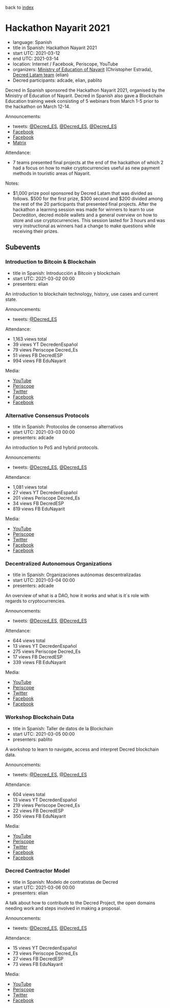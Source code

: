 back to [index](index.md)

# Hackathon Nayarit 2021

- language: Spanish
- title in Spanish: Hackathon Nayarit 2021
- start UTC: 2021-03-12
- end UTC: 2021-03-14
- location: Internet / Facebook, Periscope, YouTube
- organizers: [Ministry of Education of Nayarit](https://www.facebook.com/EduNayarit/) (Christopher Estrada), [Decred Latam team](https://twitter.com/Decred_ES) (elian)
- Decred participants: adcade, elian, pablito

Decred in Spanish sponsored the Hackathon Nayarit 2021, organised by the Ministry of Education of Nayarit. Decred in Spanish also gave a Blockchain Education training week consisting of 5 webinars from March 1-5 prior to the hackathon on March 12-14.

Announcements:

- tweets: [@Decred_ES](https://twitter.com/Decred_ES/status/1366465819329368066), [@Decred_ES](https://twitter.com/Decred_ES/status/1366465867635183617), [@Decred_ES](https://twitter.com/Decred_ES/status/1365496737566179328)
- [Facebook](https://www.facebook.com/EduNayarit/posts/2982126628674008)
- [Facebook](https://www.facebook.com/EduNayarit/posts/2989483187938352)
- [Matrix](https://matrix.to/#/!clHjlICBEtCtAdTupf:decred.org/$9bNnZG8xlVK9xN-k-0IS2opKchaasmuMISGX7xV8l38)

Attendance:

- 7 teams presented final projects at the end of the hackathon of which 2 had a focus on how to make cryptocurrencies useful as new payment methods in touristic areas of Nayarit.

Notes:

- $1,000 prize pool sponsored by Decred Latam that was divided as follows. $500 for the first prize, $300 second and $200 divided among the rest of the 20 participants that presented final projects. After the hackathon a learning session was made for winners to learn to use Decrediton, decred mobile wallets and a general overview on how to store and use cryptocurrencies. This session lasted for 3 hours and was very instructional as winners had a change to make questions while receiving their prizes.

## Subevents

### Introduction to Bitcoin & Blockchain

- title in Spanish: Introducción a Bitcoin y blockchain
- start UTC: 2021-03-02 00:00
- presenters: elian

An introduction to blockchain technology, history, use cases and current state.

Announcements:

- tweets: [@Decred_ES](https://twitter.com/Decred_ES/status/1366465826149261313)

Attendance:

- 1,163 views total
- 39 views YT DecredenEspañol
- 79 views Periscope Decred_Es
- 51 views FB DecredESP
- 994 views FB EduNayarit

Media:

- [YouTube](https://www.youtube.com/watch?v=kj1SBlHTxrc)
- [Periscope](https://www.pscp.tv/w/1PlKQPAZqlVxE)
- [Twitter](https://twitter.com/Decred_ES/status/1366538771110354948)
- [Facebook](https://www.facebook.com/582917438879673/videos/1874879052660472)
- [Facebook](https://www.facebook.com/2026530337566980/videos/723785308318988)

### Alternative Consensus Protocols

- title in Spanish: Protocolos de consenso alternativos
- start UTC: 2021-03-03 00:00
- presenters: adcade

An introduction to PoS and hybrid protocols.

Announcements:

- tweets: [@Decred_ES](https://twitter.com/Decred_ES/status/1366465834030366720), [@Decred_ES](https://twitter.com/Decred_ES/status/1366795543188549632)

Attendance:

- 1,081 views total
- 27 views YT DecredenEspañol
- 201 views Periscope Decred_Es
- 34 views FB DecredESP
- 819 views FB EduNayarit

Media:

- [YouTube](https://www.youtube.com/watch?v=en_svJ2394I)
- [Periscope](https://www.pscp.tv/w/1eaKbnYqQovKX)
- [Twitter](https://twitter.com/Decred_ES/status/1366901151841415170)
- [Facebook](https://www.facebook.com/582917438879673/videos/248497180287379)
- [Facebook](https://www.facebook.com/2026530337566980/videos/4023513891001089)

### Decentralized Autonomous Organizations

- title in Spanish: Organizaciones autónomas descentralizadas
- start UTC: 2021-03-04 00:00
- presenters: adcade

An overview of what is a DAO, how it works and what is it´s role with regards to cryptocurrencies.

Announcements:

- tweets: [@Decred_ES](https://twitter.com/Decred_ES/status/1366465843647959041), [@Decred_ES](https://twitter.com/Decred_ES/status/1367243840294322176)

Attendance:

- 644 views total
- 13 views YT DecredenEspañol
- 275 views Periscope Decred_Es
- 17 views FB DecredESP
- 339 views FB EduNayarit

Media:

- [YouTube](https://www.youtube.com/watch?v=VjwPNC8fFZw)
- [Periscope](https://www.pscp.tv/w/1PlJQPALqzVGE)
- [Twitter](https://twitter.com/Decred_ES/status/1367263581968855040)
- [Facebook](https://www.facebook.com/582917438879673/videos/797622040966290)
- [Facebook](https://www.facebook.com/2026530337566980/videos/3482625728532479)

### Workshop Blockchain Data

- title in Spanish: Taller de datos de la Blockchain
- start UTC: 2021-03-05 00:00
- presenters: pablito

A workshop to learn to navigate, access and interpret Decred blockchain data.

Announcements:

- tweets: [@Decred_ES](https://twitter.com/Decred_ES/status/1366465853026414597), [@Decred_ES](https://twitter.com/Decred_ES/status/1367613516346179584)

Attendance:

- 604 views total
- 13 views YT DecredenEspañol
- 219 views Periscope Decred_Es
- 22 views FB DecredESP
- 350 views FB EduNayarit

Media:

- [YouTube](https://www.youtube.com/watch?v=5Aui5dUSfk0)
- [Periscope](https://www.pscp.tv/w/1YqGoykRpAExv)
- [Twitter](https://twitter.com/Decred_ES/status/1367626254610956290)
- [Facebook](https://www.facebook.com/582917438879673/videos/779148876343977)
- [Facebook](https://www.facebook.com/2026530337566980/videos/3805547556154955)

### Decred Contractor Model

- title in Spanish: Modelo de contratistas de Decred
- start UTC: 2021-03-06 00:00
- presenters: elian

A talk about how to contribute to the Decred Project, the open domains needing work and steps involved in making a proposal.

Announcements:

- tweets: [@Decred_ES](https://twitter.com/Decred_ES/status/1366465862715195395), [@Decred_ES](https://twitter.com/Decred_ES/status/1367981782474387463)

Attendance:

- 15 views YT DecredenEspañol
- 73 views Periscope Decred_Es
- 27 views FB DecredESP
- 73 views FB EduNayarit

Media:

- [YouTube](https://www.youtube.com/watch?v=JDWrKjxm-UU)
- [Periscope](https://www.pscp.tv/w/1djxXqANXpeKZ)
- [Twitter](https://twitter.com/Decred_ES/status/1367988317099192323)
- [Facebook](https://www.facebook.com/582917438879673/videos/1139831366454857)
